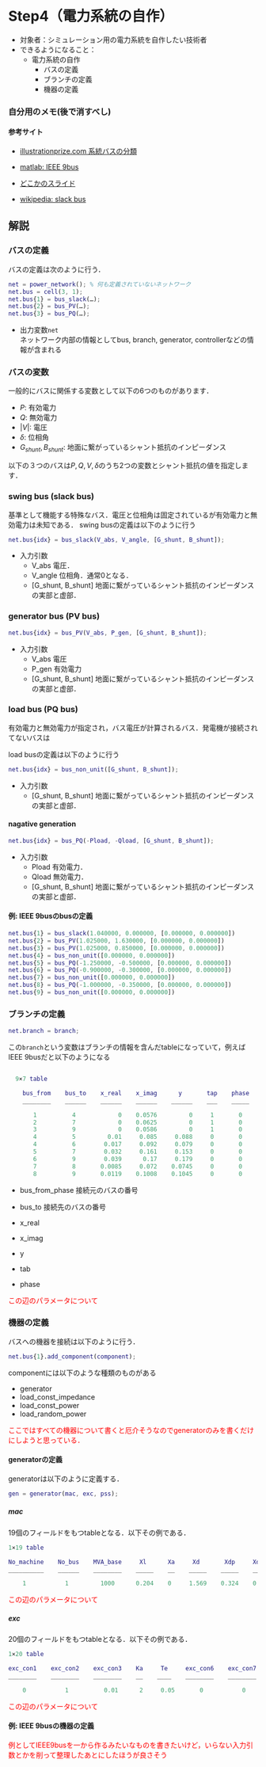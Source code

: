 # Step4（電力系統の自作）

- 対象者：シミュレーション用の電力系統を自作したい技術者
- できるようになること：
    - 電力系統の自作
        - バスの定義
        - ブランチの定義
        - 機器の定義

### 自分用のメモ(後で消すべし)


#### 参考サイト

- [illustrationprize.com 系統バスの分類](https://illustrationprize.com/ja/455-classification-of-power-system-buses.html)

- [matlab: IEEE 9bus](https://jp.mathworks.com/help/physmod/sps/examples/ieee-9-bus-loadflow.html#d122e1492)

- [どこかのスライド](http://www.egr.unlv.edu/~eebag/Power%20Flow%20Analysis.pdf)

- [wikipedia: slack bus](https://en.wikipedia.org/wiki/Slack_bus)

## 解説

### バスの定義

バスの定義は次のように行う．

```matlab
net = power_network(); % 何も定義されていないネットワーク
net.bus = cell(3, 1);
net.bus{1} = bus_slack(…);
net.bus{2} = bus_PV(…);
net.bus{3} = bus_PQ(…);
```

- 出力変数`net`  
    ネットワーク内部の情報としてbus, branch, generator, controllerなどの情報が含まれる

### バスの変数

一般的にバスに関係する変数として以下の6つのものがあります．

- $P$: 有効電力
- $Q$: 無効電力
- $|V|$: 電圧
- $\delta$: 位相角
- $G_{shunt}, B_{shunt}$: 地面に繋がっているシャント抵抗のインピーダンス

以下の３つのバスは$P,Q,V,\delta$のうち2つの変数とシャント抵抗の値を指定します．

### swing bus (slack bus)

基準として機能する特殊なバス．電圧と位相角は固定されているが有効電力と無効電力は未知である．
swing busの定義は以下のように行う

```matlab
net.bus{idx} = bus_slack(V_abs, V_angle, [G_shunt, B_shunt]);
```

- 入力引数
    - V_abs
        電圧．
    - V_angle
        位相角．通常0となる．
    - [G_shunt, B_shunt]
        地面に繋がっているシャント抵抗のインピーダンスの実部と虚部．

### generator bus (PV bus)

```matlab
net.bus{idx} = bus_PV(V_abs, P_gen, [G_shunt, B_shunt]);
```

- 入力引数
    - V_abs
        電圧
    - P_gen
        有効電力
    - [G_shunt, B_shunt]
        地面に繋がっているシャント抵抗のインピーダンスの実部と虚部．

### load bus (PQ bus)

有効電力と無効電力が指定され，バス電圧が計算されるバス．発電機が接続されてないバスは

load busの定義は以下のように行う

```matlab
net.bus{idx} = bus_non_unit([G_shunt, B_shunt]);
```

- 入力引数
    - [G_shunt, B_shunt]
        地面に繋がっているシャント抵抗のインピーダンスの実部と虚部．

#### nagative generation

```matlab
net.bus{idx} = bus_PQ(-Pload, -Qload, [G_shunt, B_shunt]);
```

- 入力引数
    - Pload
        有効電力．
    - Qload
        無効電力．
    - [G_shunt, B_shunt]
        地面に繋がっているシャント抵抗のインピーダンスの実部と虚部．

#### 例: IEEE 9busのbusの定義

```matlab
net.bus{1} = bus_slack(1.040000, 0.000000, [0.000000, 0.000000])
net.bus{2} = bus_PV(1.025000, 1.630000, [0.000000, 0.000000])
net.bus{3} = bus_PV(1.025000, 0.850000, [0.000000, 0.000000])
net.bus{4} = bus_non_unit([0.000000, 0.000000])
net.bus{5} = bus_PQ(-1.250000, -0.500000, [0.000000, 0.000000])
net.bus{6} = bus_PQ(-0.900000, -0.300000, [0.000000, 0.000000])
net.bus{7} = bus_non_unit([0.000000, 0.000000])
net.bus{8} = bus_PQ(-1.000000, -0.350000, [0.000000, 0.000000])
net.bus{9} = bus_non_unit([0.000000, 0.000000])
```

### ブランチの定義

```matlab
net.branch = branch;
```
この`branch`という変数はブランチの情報を含んだtableになっていて，例えばIEEE 9busだと以下のようになる

```matlab

  9×7 table

    bus_from    bus_to    x_real    x_imag      y       tap    phase
    ________    ______    ______    ______    ______    ___    _____

       1          4            0    0.0576         0     1       0  
       2          7            0    0.0625         0     1       0  
       3          9            0    0.0586         0     1       0  
       4          5         0.01     0.085     0.088     0       0  
       4          6        0.017     0.092     0.079     0       0  
       5          7        0.032     0.161     0.153     0       0  
       6          9        0.039      0.17     0.179     0       0  
       7          8       0.0085     0.072    0.0745     0       0  
       8          9       0.0119    0.1008    0.1045     0       0  
```

- bus_from_phase
    接続元のバスの番号
- bus_to
    接続先のバスの番号
- x_real

- x_imag

- y

- tab

- phase


<span style="color: red; ">この辺のパラメータについて</span>

### 機器の定義

バスへの機器を接続は以下のように行う．

```matlab
net.bus{1}.add_component(component);
```

componentには以下のような種類のものがある

- generator
- load_const_impedance
- load_const_power
- load_random_power

<span style="color: red; ">ここではすべての機器について書くと厄介そうなのでgeneratorのみを書くだけにしようと思っている．</span>

#### generatorの定義

generatorは以下のように定義する．

```matlab
gen = generator(mac, exc, pss);
```
##### mac

19個のフィールドをもつtableとなる．以下その例である．

```matlab
1×19 table

No_machine    No_bus    MVA_base     Xl      Xa     Xd       Xdp     Xdpp     Tdo      Tdop      Xq       Xqp     Xqpp     Tqo    Tqop     M     d    P_low    flag_adj
__________    ______    ________    _____    __    _____    _____    _____    ____    ______    _____    _____    _____    ___    ____    ___    _    _____    ________

    1           1         1000      0.204    0     1.569    0.324    0.249    5.14    0.0437    1.548    0.918    0.248    0.5    0.07    100    2     100        1   
```

<span style="color: red; ">この辺のパラメータについて</span>

##### exc

20個のフィールドをもつtableとなる．以下その例である．

```matlab
1×20 table

exc_con1    exc_con2    exc_con3    Ka     Te     exc_con6    exc_con7    exc_con8    exc_con9    exc_con10    exc_con11    exc_con12    exc_con13    exc_con14    exc_con15    exc_con16    exc_con17    exc_con18    exc_con19    exc_con20
________    ________    ________    __    ____    ________    ________    ________    ________    _________    _________    _________    _________    _________    _________    _________    _________    _________    _________    _________

    0           1          0.01      2     0.05       0           0           5           -5           0            0            0            0            0            0            0            0            0            0            0    
```

<span style="color: red; ">この辺のパラメータについて</span>

#### 例: IEEE 9busの機器の定義

<span style="color: red; ">例としてIEEE9busを一から作るみたいなものを書きたいけど，いらない入力引数とかを削って整理したあとにしたほうが良さそう</span>
